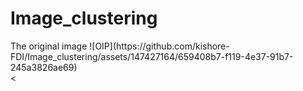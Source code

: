 # Image_clustering
<div>
  The original image
  ![OIP](https://github.com/kishore-FDI/Image_clustering/assets/147427164/659408b7-f119-4e37-91b7-245a3826ae69)


</div>
<
